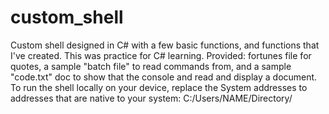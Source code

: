 # custom_shell
Custom shell designed in C# with a few basic functions, and functions that I've created. This was practice for C# learning.
Provided: fortunes file for quotes, a sample "batch file" to read commands from, and a sample "code.txt" doc to show that the console and read and display a document.
To run the shell locally on your device, replace the System addresses to addresses that are native to your system: C:/Users/NAME/Directory/
